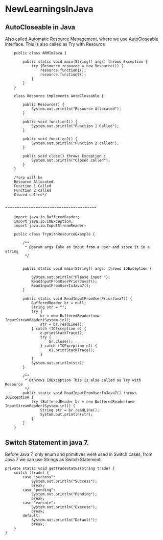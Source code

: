 # NewLearningsInJava
## AutoCloseable in Java

Also called Automatic Resource Management, where we use AutoCloseable
interface. This is also called as Try with Resource 

        public class ARMInJava {
        
            public static void main(String[] args) throws Exception {
                try (Resource resource = new Resource()) {
                    resource.function1();
                    resource.function2();
                }
            }
        }
        
        class Resource implements AutoCloseable {
        
            public Resource() {
                System.out.println("Resource Allocated");
            }
        
            public void function1() {
                System.out.println("Function 1 Called");
            }
        
            public void function2() {
                System.out.println("Function 2 called");
            }
        
            public void close() throws Exception {
                System.out.println("Closed called");
            }
        }
        
        /*o/p will be
        Resource Allocated
        Function 1 Called
        Function 2 called
        Closed called*/
### ---------------------------------------

        import java.io.BufferedReader;
        import java.io.IOException;
        import java.io.InputStreamReader;
        
        public class TryWithResourceExample {
        
            /**
             * @param args Take an input from a user and store it in a string
             */
        
        
            public static void main(String[] args) throws IOException {
        
                System.out.println("Please input ");
                ReadInputFromUserPriorJava7();
                ReadInputFromUserInJava7();
            }
        
            public static void ReadInputFromUserPriorJava7() {
                BufferedReader br = null;
                String str = "";
                try {
                    br = new BufferedReader(new InputStreamReader(System.in));
                    str = br.readLine();
                } catch (IOException e) {
                    e.printStackTrace();
                    try {
                        br.close();
                    } catch (IOException e1) {
                        e1.printStackTrace();
                    }
                }
                System.out.println(str);
            }
        
            /**
             * @throws IOException This is also called as Try with Resource
             */
            public static void ReadInputFromUserInJava7() throws IOException {
                try (BufferedReader br = new BufferedReader(new InputStreamReader(System.in))) {
                    String str = br.readLine();
                    System.out.println(str);
                }
            }
        }
    
## Switch Statement in java 7.

Before Java 7, only enum and primitives were used in Switch cases, from Java 
7 we can use Strings as Switch Statement.

    private static void getTradeStatus(String trade) {
        switch (trade) {
            case "success":
                System.out.println("Success");
                break;
            case "pending":
                System.out.println("Pending");
                break;
            case "execute":
                System.out.println("Execute");
                break;
            default:
                System.out.println("Default");
                break;
        }
    }
